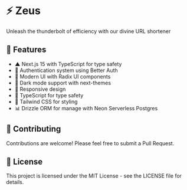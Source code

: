 # ⚡ Zeus

Unleash the thunderbolt of efficiency with our divine URL shortener

## 🚀 Features

- ▲ Next.js 15 with TypeScript for type safety
- 🔐 Authentication system using Better Auth
- 🎨 Modern UI with Radix UI components
- 🌙 Dark mode support with next-themes
- 📱 Responsive design
- 🎯 TypeScript for type safety
- 🎨 Tailwind CSS for styling
- 📊 Drizzle ORM for manage with Neon Serverless Postgres

## 🤝 Contributing

Contributions are welcome! Please feel free to submit a Pull Request.

## 📄 License

This project is licensed under the MIT License - see the LICENSE file for details.